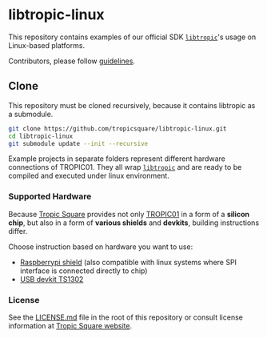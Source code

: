 # libtropic-linux

This repository contains examples of our official SDK [`libtropic`](https://github.com/tropicsquare/libtropic)'s usage on Linux-based platforms.

Contributors, please follow [guidelines](https://github.com/tropicsquare/libtropic-stm32/blob/master/CONTRIBUTING.md).


## Clone

This repository must be cloned recursively, because it contains libtropic as a submodule.

```bash
git clone https://github.com/tropicsquare/libtropic-linux.git
cd libtropic-linux
git submodule update --init --recursive
```

Example projects in separate folders represent different hardware connections of TROPIC01. They all wrap [`libtropic`](https://github.com/tropicsquare/libtropic) and are ready to be compiled and executed under linux environment.

### Supported Hardware

Because [Tropic Square](https://www.tropicsquare.com) provides not only [TROPIC01](https://www.tropicsquare.com/tropic01) in a form of a **silicon chip**, but also in a form of **various shields** and **devkits**, building instructions differ.

Choose instruction based on hardware you want to use:
* [Raspberrypi shield](./Linux_SPI/README.md) (also compatible with linux systems where SPI interface is connected directly to chip)
* [USB devkit TS1302](./TS1302_devkit/README.md)

### License

See the [LICENSE.md](LICENSE.md) file in the root of this repository or consult license information at [Tropic Square website](https://tropicsquare.com/license).